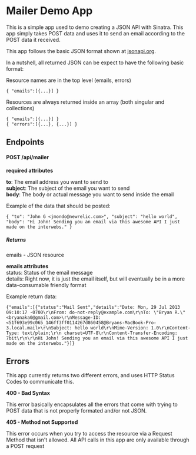 Mailer Demo App
==========================

This is a simple app used to demo creating a JSON API with Sinatra. This app simply takes POST data and uses it to send an email according to the POST data it received.

This app follows the basic JSON format shown at [jsonapi.org](http://jsonapi.org/format).

In a nutshell, all returned JSON can be expect to have the following basic format:

Resource names are in the top level (emails, errors)

	{ "emails":[{...}] }

Resources are always returned inside an array (both singular and collections)

    { "emails":[{...}] }
    { "errors":[{...}, {...}] }

## Endpoints

#### POST /api/mailer

**required attributes**

**to**: The email address you want to send to  
**subject**: The subject of the email you want to send  
**body**: The body or actual message you want to send inside the email

Example of the data that should be posted:  

    { "to": "John G <jmondo@newrelic.com>", "subject": "hello world", "body": "Hi John! Sending you an email via this awesome API I just made on the interwebs." }

##### Returns

emails - JSON resource

**emails attributes**  
status: Status of the email message  
details: Right now, it is just the email itself, but will eventually be in a more data-consumable friendly format  

Example return data: 

    {"emails":[{"status":"Mail Sent","details":"Date: Mon, 29 Jul 2013 09:10:17 -0700\r\nFrom: do-not-reply@example.com\r\nTo: \"Bryan R.\" <bryanaka0@gmail.com>\r\nMessage-ID: <51f693e99c065_146ff3ff0114267d860458@Bryans-MacBook-Pro-3.local.mail>\r\nSubject: hello world\r\nMime-Version: 1.0\r\nContent-Type: text/plain;\r\n charset=UTF-8\r\nContent-Transfer-Encoding: 7bit\r\n\r\nHi John! Sending you an email via this awesome API I just made on the interwebs."}]}

## Errors

This app currently returns two different errors, and uses HTTP Status Codes to communicate this.

**400 - Bad Syntax**  
  
This error basically encapsulates all the errors that come with trying to POST data that is not properly formated and/or not JSON.

**405 - Method not Supported**  
  
This error occurs when you try to access the resource via a Request Method that isn't allowed.
All API calls in this app are only available through a POST request


